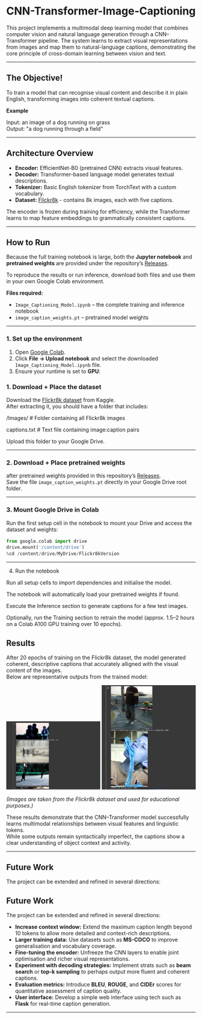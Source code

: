 # CNN-Transformer-Image-Captioning

This project implements a multimodal deep learning model that combines computer vision and natural language generation through a CNN–Transformer pipeline.
The system learns to extract visual representations from images and map them to natural-language captions, demonstrating the core principle of cross-domain learning between vision and text.

---

## The Objective!
To train a model that can recognise visual content and describe it in plain English, transforming images into coherent textual captions.

**Example**

Input: an image of a dog running on grass  
Output: "a dog running through a field"

---

## Architecture Overview
- **Encoder:** EfficientNet-B0 (pretrained CNN) extracts visual features.  
- **Decoder:** Transformer-based language model generates textual descriptions.  
- **Tokenizer:** Basic English tokenizer from TorchText with a custom vocabulary.  
- **Dataset:** [Flickr8k](https://www.kaggle.com/datasets/adityajn105/flickr8k) - contains 8k images, each with five captions.

The encoder is frozen during training for efficiency, while the Transformer learns to map feature embeddings to grammatically consistent captions.

---

## How to Run

Because the full training notebook is large, both the **Jupyter notebook** and **pretrained weights** are provided under the repository’s [Releases](https://github.com/444yan/CNN-Transformer-Image-Captioning/releases).

To reproduce the results or run inference, download both files and use them in your own Google Colab environment.

**Files required:**
- `Image_Captioning_Model.ipynb` – the complete training and inference notebook  
- `image_caption_weights.pt` – pretrained model weights

---

### 1. Set up the environment
1. Open [Google Colab](https://colab.research.google.com).  
2. Click **File → Upload notebook** and select the downloaded `Image_Captioning_Model.ipynb` file.  
3. Ensure your runtime is set to **GPU**:


### 1. Download + Place the dataset
Download the [Flickr8k dataset](https://www.kaggle.com/datasets/adityajn105/flickr8k) from Kaggle.  
After extracting it, you should have a folder that includes:

/Images/ # Folder containing all Flickr8k images

captions.txt # Text file containing image:caption pairs

Upload this folder to your Google Drive.  

---

### 2. Download + Place pretrained weights
after pretrained weights provided in this repository’s [Releases](https://github.com/444yan/CNN-Transformer-Image-Captioning/releases).  
Save the file `image_caption_weights.pt` directly in your Google Drive root folder.


---

### 3. Mount Google Drive in Colab
Run the first setup cell in the notebook to mount your Drive and access the dataset and weights:

```python
from google.colab import drive
drive.mount('/content/drive')
%cd /content/drive/MyDrive/Flickr8kVersion
```
---

4. Run the notebook

Run all setup cells to import dependencies and initialise the model.

The notebook will automatically load your pretrained weights if found.

Execute the Inference section to generate captions for a few test images.

Optionally, run the Training section to retrain the model (approx. 1.5–2 hours on a Colab A100 GPU training over 10 epochs).

## Results

After 20 epochs of training on the Flickr8k dataset, the model generated coherent, descriptive captions that accurately alligned with the visual content of the images.  
Below are representative outputs from the trained model:


 <img src="results/captioning_example1.png" width="250"> 
 <img src="results/captioning_example2.png" width="250"> 


*(Images are taken from the Flickr8k dataset and used for educational purposes.)*

These results demonstrate that the CNN–Transformer model successfully learns multimodal relationships between visual features and linguistic tokens.  
While some outputs remain syntactically imperfect, the captions show a clear understanding of object context and activity.

---

## Future Work

The project can be extended and refined in several directions:

## Future Work

The project can be extended and refined in several directions:

- **Increase context window:** Extend the maximum caption length beyond 10 tokens to allow more detailed and context-rich descriptions.  
- **Larger training data:** Use datasets such as **MS-COCO** to improve generalisation and vocabulary coverage.  
- **Fine-tuning the encoder:** Unfreeze the CNN layers to enable joint optimisation and richer visual representations.  
- **Experiment with decoding strategies:** Implement strats such as **beam search** or **top-k sampling** to perhaps output more fluent and coherent captions.  
- **Evaluation metrics:** Introduce **BLEU**, **ROUGE**, and **CIDEr** scores for quantitative assessment of caption quality.  
- **User interface:** Develop a simple web interface using tech such as **Flask**  for real-time caption generation.


---
